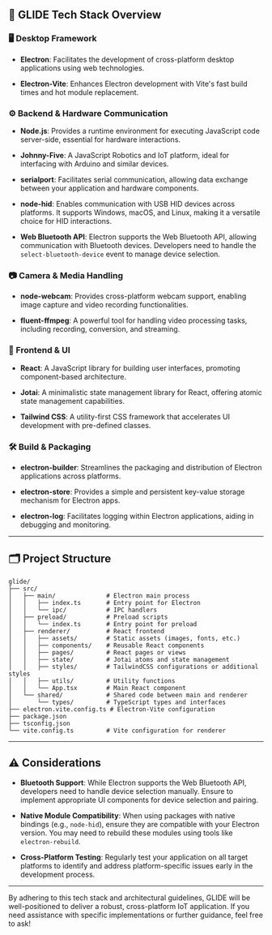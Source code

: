 ## 🧰 GLIDE Tech Stack Overview

### 🖥️ Desktop Framework

- **Electron**: Facilitates the development of cross-platform desktop applications using web technologies.

- **Electron-Vite**: Enhances Electron development with Vite's fast build times and hot module replacement.

### ⚙️ Backend & Hardware Communication

- **Node.js**: Provides a runtime environment for executing JavaScript code server-side, essential for hardware interactions.

- **Johnny-Five**: A JavaScript Robotics and IoT platform, ideal for interfacing with Arduino and similar devices.

- **serialport**: Facilitates serial communication, allowing data exchange between your application and hardware components.

- **node-hid**: Enables communication with USB HID devices across platforms. It supports Windows, macOS, and Linux, making it a versatile choice for HID interactions.

- **Web Bluetooth API**: Electron supports the Web Bluetooth API, allowing communication with Bluetooth devices. Developers need to handle the `select-bluetooth-device` event to manage device selection.

### 📷 Camera & Media Handling

- **node-webcam**: Provides cross-platform webcam support, enabling image capture and video recording functionalities.

- **fluent-ffmpeg**: A powerful tool for handling video processing tasks, including recording, conversion, and streaming.

### 🎨 Frontend & UI

- **React**: A JavaScript library for building user interfaces, promoting component-based architecture.

- **Jotai**: A minimalistic state management library for React, offering atomic state management capabilities.

- **Tailwind CSS**: A utility-first CSS framework that accelerates UI development with pre-defined classes.

### 🛠️ Build & Packaging

- **electron-builder**: Streamlines the packaging and distribution of Electron applications across platforms.

- **electron-store**: Provides a simple and persistent key-value storage mechanism for Electron apps.

- **electron-log**: Facilitates logging within Electron applications, aiding in debugging and monitoring.

---

## 🗂️ Project Structure

```
glide/
├── src/
│   ├── main/              # Electron main process
│   │   ├── index.ts       # Entry point for Electron
│   │   └── ipc/           # IPC handlers
│   ├── preload/           # Preload scripts
│   │   └── index.ts       # Entry point for preload
│   ├── renderer/          # React frontend
│   │   ├── assets/        # Static assets (images, fonts, etc.)
│   │   ├── components/    # Reusable React components
│   │   ├── pages/         # React pages or views
│   │   ├── state/         # Jotai atoms and state management
│   │   ├── styles/        # TailwindCSS configurations or additional styles
│   │   ├── utils/         # Utility functions
│   │   └── App.tsx        # Main React component
│   └── shared/            # Shared code between main and renderer
│       └── types/         # TypeScript types and interfaces
├── electron.vite.config.ts # Electron-Vite configuration
├── package.json
├── tsconfig.json
└── vite.config.ts         # Vite configuration for renderer
```

---

## ⚠️ Considerations

- **Bluetooth Support**: While Electron supports the Web Bluetooth API, developers need to handle device selection manually. Ensure to implement appropriate UI components for device selection and pairing.

- **Native Module Compatibility**: When using packages with native bindings (e.g., `node-hid`), ensure they are compatible with your Electron version. You may need to rebuild these modules using tools like `electron-rebuild`.

- **Cross-Platform Testing**: Regularly test your application on all target platforms to identify and address platform-specific issues early in the development process.

---

By adhering to this tech stack and architectural guidelines, GLIDE will be well-positioned to deliver a robust, cross-platform IoT application. If you need assistance with specific implementations or further guidance, feel free to ask!
